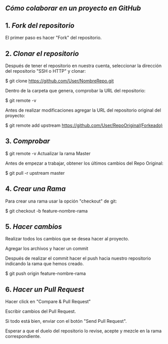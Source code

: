 ## *Cómo colaborar en un proyecto en GitHub*

## 1. *Fork del repositorio*

El primer paso es hacer "Fork" del repositorio.

## 2. *Clonar el repositorio*

Después de tener el repositorio en nuestra cuenta, seleccionar la dirección del repositorio "SSH o HTTP" y clonar:

$ git clone https://github.com/User/NombreRepo.git

Dentro de la carpeta que genera, comprobar la URL del repositorio:

$ git remote -v

Antes de realizar modificaciones agregar la URL del repositorio original del proyecto:

$ git remote add upstream https://github.com/User/RepoOriginal(Forkeado)

## 3. *Comprobar*

$ git remote -v
Actualizar la rama Master

Antes de empezar a trabajar, obtener los últimos cambios del Repo Original:

$ git pull -r upstream master

## 4. *Crear una Rama*

Para crear una rama usar la opción "checkout" de git:

$ git checkout -b feature-nombre-rama

## 5. *Hacer cambios*

Realizar todos los cambios que se desea hacer al proyecto.

Agregar los archivos y hacer un commit

Después de realizar el commit hacer el push hacia nuestro repositorio indicando la rama que hemos creado.

$ git push origin feature-nombre-rama

## 6. *Hacer un Pull Request*

Hacer click en "Compare & Pull Request"

Escribir cambios del Pull Request.

Si todo está bien, enviar con el botón "Send Pull Request".

Esperar a que el duelo del repositorio lo revise, acepte y mezcle en la rama correspondiente.
